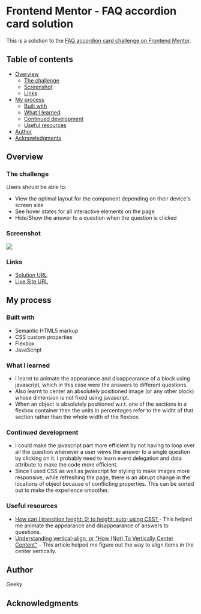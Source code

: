 # Frontend Mentor - FAQ accordion card solution

This is a solution to the [FAQ accordion card challenge on Frontend Mentor](https://www.frontendmentor.io/challenges/faq-accordion-card-XlyjD0Oam).

## Table of contents

- [Overview](#overview)
  - [The challenge](#the-challenge)
  - [Screenshot](#screenshot)
  - [Links](#links)
- [My process](#my-process)
  - [Built with](#built-with)
  - [What I learned](#what-i-learned)
  - [Continued development](#continued-development)
  - [Useful resources](#useful-resources)
- [Author](#author)
- [Acknowledgments](#acknowledgments)

## Overview

### The challenge

Users should be able to:

- View the optimal layout for the component depending on their device's screen size
- See hover states for all interactive elements on the page
- Hide/Show the answer to a question when the question is clicked

### Screenshot

![](./screenshot.jpg)


### Links

- [Solution URL](https://github.com/geeky-amat/faq-accordion-card-main)
- [Live Site URL](https://geeky-amat.github.io/faq-accordion-card-main/)

## My process

### Built with

- Semantic HTML5 markup
- CSS custom properties
- Flexbox
- JavaScript


### What I learned

- I learnt to animate the appearance and disappearance of a block using javascript, which in this case were the answers to different questions.
- Also learnt to center an absolutely positioned image (or any other block) whose dimension is not fixed using javascript.
- When an object is absolutely positioned w.r.t. one of the sections in a flexbox container then the units in percentages refer to the widht of that section rather than the whole width of the flexbox.

### Continued development

- I could make the javascript part more efficient by not having to loop over all the question whenever a user views the answer to a single question by clicking on it. I probably need to learn event delegation and data attribute to make the code more efficient.
- Since I used CSS as well as javascript for styling to make images more responsive, while refreshing the page, there is an abrupt change in the locations of object because of conflicting properties. This can be sorted out to make the experience smoother.


### Useful resources

- [How can I transition height: 0; to height: auto; using CSS?
](https://stackoverflow.com/a/3149710/16570555) - This helped me animate the appearance and disappearance of answers to questions.
- [Understanding vertical-align, or "How (Not) To Vertically Center Content"](http://phrogz.net/css/vertical-align/index.html) - This article helped me figure out the way to align items in the center vertically.

## Author

Geeky


## Acknowledgments
